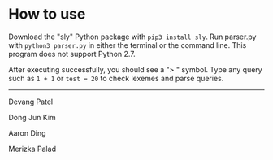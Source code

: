 # How to use
Download the "sly" Python package with ```pip3 install sly```.
Run parser.py with ```python3 parser.py``` in either the terminal or the command line. This program does not support Python 2.7.

After executing successfully, you should see a "> " symbol. Type any query such as ```1 + 1``` or ```test = 20``` to check lexemes and parse queries.

-----------------
Devang Patel

Dong Jun Kim

Aaron Ding

Merizka Palad

